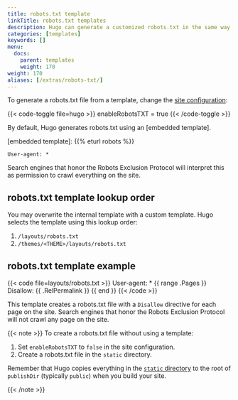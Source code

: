 ```yaml
---
title: robots.txt template
linkTitle: robots.txt templates
description: Hugo can generate a customized robots.txt in the same way as any other template.
categories: [templates]
keywords: []
menu:
  docs:
    parent: templates
    weight: 170
weight: 170
aliases: [/extras/robots-txt/]
---
```


To generate a robots.txt file from a template, change the [site configuration]:

{{< code-toggle file=hugo >}}
enableRobotsTXT = true
{{< /code-toggle >}}

By default, Hugo generates robots.txt using an [embedded template].

[embedded template]: {{% eturl robots %}}

```text
User-agent: *
```

Search engines that honor the Robots Exclusion Protocol will interpret this as permission to crawl everything on the site.

## robots.txt template lookup order

You may overwrite the internal template with a custom template. Hugo selects the template using this lookup order:

1. `/layouts/robots.txt`
1. `/themes/<THEME>/layouts/robots.txt`

## robots.txt template example

{{< code file=layouts/robots.txt >}}
User-agent: *
{{ range .Pages }}
Disallow: {{ .RelPermalink }}
{{ end }}
{{< /code >}}

This template creates a robots.txt file with a `Disallow` directive for each page on the site. Search engines that honor the Robots Exclusion Protocol will not crawl any page on the site.

{{< note >}}
To create a robots.txt file without using a template:

1. Set `enableRobotsTXT` to `false` in the site configuration.
1. Create a robots.txt file in the `static` directory.

Remember that Hugo copies everything in the [`static` directory][static] to the root of `publishDir` (typically `public`) when you build your site.

[static]: /getting-started/directory-structure/
{{< /note >}}

[site configuration]: /getting-started/configuration/
